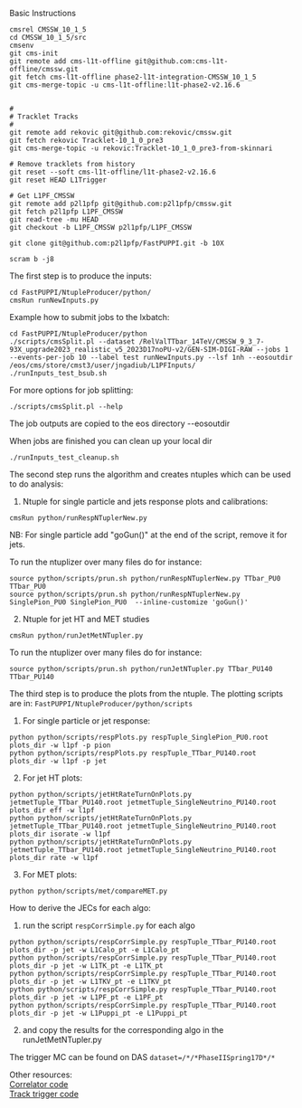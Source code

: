 Basic Instructions

```
cmsrel CMSSW_10_1_5
cd CMSSW_10_1_5/src
cmsenv
git cms-init
git remote add cms-l1t-offline git@github.com:cms-l1t-offline/cmssw.git
git fetch cms-l1t-offline phase2-l1t-integration-CMSSW_10_1_5
git cms-merge-topic -u cms-l1t-offline:l1t-phase2-v2.16.6


#
# Tracklet Tracks
#
git remote add rekovic git@github.com:rekovic/cmssw.git
git fetch rekovic Tracklet-10_1_0_pre3
git cms-merge-topic -u rekovic:Tracklet-10_1_0_pre3-from-skinnari

# Remove tracklets from history
git reset --soft cms-l1t-offline/l1t-phase2-v2.16.6
git reset HEAD L1Trigger

# Get L1PF_CMSSW
git remote add p2l1pfp git@github.com:p2l1pfp/cmssw.git
git fetch p2l1pfp L1PF_CMSSW
git read-tree -mu HEAD
git checkout -b L1PF_CMSSW p2l1pfp/L1PF_CMSSW

git clone git@github.com:p2l1pfp/FastPUPPI.git -b 10X

scram b -j8
```

The first step is to produce the inputs:
```
cd FastPUPPI/NtupleProducer/python/
cmsRun runNewInputs.py
```

Example how to submit jobs to the lxbatch:
```
cd FastPUPPI/NtupleProducer/python
./scripts/cmsSplit.pl --dataset /RelValTTbar_14TeV/CMSSW_9_3_7-93X_upgrade2023_realistic_v5_2023D17noPU-v2/GEN-SIM-DIGI-RAW --jobs 1 --events-per-job 10 --label test runNewInputs.py --lsf 1nh --eosoutdir /eos/cms/store/cmst3/user/jngadiub/L1PFInputs/
./runInputs_test_bsub.sh
```
For more options for job splitting:
```
./scripts/cmsSplit.pl --help
```
The job outputs are copied to the eos directory --eosoutdir

When jobs are finished you can clean up your local dir
```
./runInputs_test_cleanup.sh
```

The second step runs the algorithm and creates ntuples which can be used to do analysis:

1) Ntuple for single particle and jets response plots and calibrations:

```
cmsRun python/runRespNTuplerNew.py
```

NB: For single particle add "goGun()" at the end of the script, remove it for jets.

To run the ntuplizer over many files do for instance:

```
source python/scripts/prun.sh python/runRespNTuplerNew.py TTbar_PU0 TTbar_PU0
source python/scripts/prun.sh python/runRespNTuplerNew.py SinglePion_PU0 SinglePion_PU0  --inline-customize 'goGun()'
```

2) Ntuple for jet HT and MET studies

```
cmsRun python/runJetMetNTupler.py
```

To run the ntuplizer over many files do for instance:

```
source python/scripts/prun.sh python/runJetNTupler.py TTbar_PU140 TTbar_PU140
```

The third step is to produce the plots from the ntuple. The plotting scripts are in:
```FastPUPPI/NtupleProducer/python/scripts```

1) For single particle or jet response:

```
python python/scripts/respPlots.py respTuple_SinglePion_PU0.root plots_dir -w l1pf -p pion
python python/scripts/respPlots.py respTuple_TTbar_PU140.root plots_dir -w l1pf -p jet
```

2) For jet HT plots:

```
python python/scripts/jetHtRateTurnOnPlots.py jetmetTuple_TTbar_PU140.root jetmetTuple_SingleNeutrino_PU140.root plots_dir eff -w l1pf
python python/scripts/jetHtRateTurnOnPlots.py jetmetTuple_TTbar_PU140.root jetmetTuple_SingleNeutrino_PU140.root plots_dir isorate -w l1pf
python python/scripts/jetHtRateTurnOnPlots.py jetmetTuple_TTbar_PU140.root jetmetTuple_SingleNeutrino_PU140.root plots_dir rate -w l1pf
```

3) For MET plots:

```
python python/scripts/met/compareMET.py
```

How to derive the JECs for each algo:

1) run the script ```respCorrSimple.py``` for each algo

```
python python/scripts/respCorrSimple.py respTuple_TTbar_PU140.root plots_dir -p jet -w L1Calo_pt -e L1Calo_pt
python python/scripts/respCorrSimple.py respTuple_TTbar_PU140.root plots_dir -p jet -w L1TK_pt -e L1TK_pt
python python/scripts/respCorrSimple.py respTuple_TTbar_PU140.root plots_dir -p jet -w L1TKV_pt -e L1TKV_pt
python python/scripts/respCorrSimple.py respTuple_TTbar_PU140.root plots_dir -p jet -w L1PF_pt -e L1PF_pt
python python/scripts/respCorrSimple.py respTuple_TTbar_PU140.root plots_dir -p jet -w L1Puppi_pt -e L1Puppi_pt
```

2) and copy the results for the corresponding algo in the runJetMetNTupler.py

The trigger MC can be found on DAS `dataset=/*/*PhaseIISpring17D*/*`

Other resources: <br>
[Correlator code](https://twiki.cern.ch/twiki/bin/view/CMSPublic/SWGuideL1TPhase2Instructions) <br>
[Track trigger code](https://twiki.cern.ch/twiki/bin/view/CMS/L1Tracklet90X) <br>

